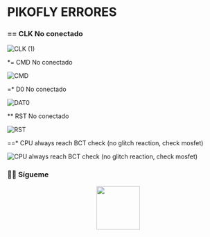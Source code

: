 # PIKOFLY ERRORES

<h3> == CLK No conectado </h3>

![CLK (1)](https://github.com/ELCALLEJONGAMER/pikoflyerrorleds/assets/57427897/100a1291-bbe2-4def-8409-1ee515c31365)

*= CMD No conectado

![CMD](https://github.com/ELCALLEJONGAMER/pikoflyerrorleds/assets/57427897/f1114045-d87b-44e1-a52e-f59cbecb3b16)

=* D0 No conectado

![DAT0](https://github.com/ELCALLEJONGAMER/pikoflyerrorleds/assets/57427897/6c3574ec-4dae-4302-9b70-4fd696b8bba7)

** RST No conectado

![RST](https://github.com/ELCALLEJONGAMER/pikoflyerrorleds/assets/57427897/146027e2-6e0d-4a52-8417-c44844e19dc2)

==* CPU always reach BCT check (no glitch reaction, check mosfet)

![CPU always reach BCT check (no glitch reaction, check mosfet)](https://github.com/ELCALLEJONGAMER/pikoflyerrorleds/assets/57427897/d3d29de4-951d-44b9-8a3a-aab95ea0e5aa)


<h3> 🤝🏻 Sígueme </h3>

<p align="center">
&nbsp; <a href="https://youtube.com/@elcallejongamer" target="_blank" rel="noopener noreferrer"><img src="https://i.imgur.com/FwUCnbF.png" width="100" /></a>  
</p>
